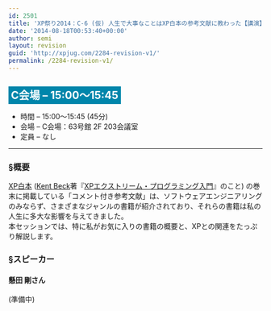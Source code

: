 ```yaml
---
id: 2501
title: 'XP祭り2014：C-6 (仮) 人生で大事なことはXP白本の参考文献に教わった【講演】'
date: '2014-08-18T00:53:40+00:00'
author: semi
layout: revision
guid: 'http://xpjug.com/2284-revision-v1/'
permalink: /2284-revision-v1/
---
```


## <span style="color:#FFFFFF; background-color:#0086AB; padding:5px;">C会場 – 15:00～15:45</span>

- 時間 – 15:00～15:45 (45分)
- 会場 – C会場：63号館 2F 203会議室
- 定員 – なし

---

### §概要

[XP白本](http://www.amazon.co.jp/dp/489471275X) ([Kent Beck](http://www.threeriversinstitute.org/Kent%20Beck.htm)著『[XPエクストリーム・プログラミング入門](http://www.amazon.co.jp/dp/489471275X)』のこと) の巻末に掲載している「コメント付き参考文献」は、ソフトウェアエンジニアリングのみならず、さまざまなジャンルの書籍が紹介されており、それらの書籍は私の人生に多大な影響を与えてきました。  
本セッションでは、特に私がお気に入りの書籍の概要と、XPとの関連をたっぷり解説します。

### §スピーカー

#### 懸田 剛さん

(準備中)